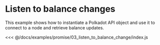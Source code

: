 # Listen to balance changes

This example shows how to instantiate a Polkadot API object and use it to connect to a node and retrieve balance updates.

<<< @/docs/examples/promise/03_listen_to_balance_change/index.js
